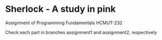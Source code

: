#  Sherlock - A study in pink
Assignment of Programming Fundamentals
HCMUT-232

Check each part in branches assignment1 and assignment2, respectively
